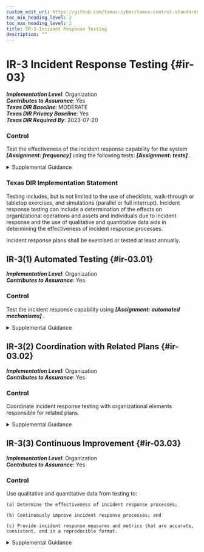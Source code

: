 ```yaml
---
custom_edit_url: https://github.com/tamus-cyber/tamus-control-standards/tree/main/content/tamus.edu/TAMUS_profile.yaml
toc_min_heading_level: 2
toc_max_heading_level: 2
title: IR-3 Incident Response Testing
description: ""
---
```


# IR-3 Incident Response Testing {#ir-03}

_**Implementation Level**_: Organization\
_**Contributes to Assurance**_: Yes\
_**Texas DIR Baseline**_: MODERATE\
_**Texas DIR Privacy Baseline**_: Yes\
_**Texas DIR Required By**_: 2023-07-20

### Control

Test the effectiveness of the incident response capability for the system <strong title="ir-03_odp.01"> <em>[Assignment: frequency]</em> </strong> using the following tests: <strong title="ir-03_odp.02"> <em>[Assignment: tests]</em> </strong>.


<details><summary>Supplemental Guidance</summary>Organizations test incident response capabilities to determine their effectiveness and identify potential weaknesses or deficiencies. Incident response testing includes the use of checklists, walk-through or tabletop exercises, and simulations (parallel or full interrupt). Incident response testing can include a determination of the effects on organizational operations and assets and individuals due to incident response. The use of qualitative and quantitative data aids in determining the effectiveness of incident response processes.</details>

### Texas DIR Implementation Statement

Testing includes, but is not limited to the use of checklists, walk-through or tabletop exercises, and
simulations (parallel or full interrupt). Incident response testing can include a determination of the
effects on organizational operations and assets and individuals due to incident response and the use of
qualitative and quantitative data aids in determining the effectiveness of incident response processes.

Incident response plans shall be exercised or tested at least annually.



## IR-3(1) Automated Testing {#ir-03.01}

_**Implementation Level**_: Organization\
_**Contributes to Assurance**_: Yes

### Control

Test the incident response capability using <strong title="ir-03.01_odp"> <em>[Assignment: automated mechanisms]</em> </strong>.


<details><summary>Supplemental Guidance</summary>Organizations use automated mechanisms to more thoroughly and effectively test incident response capabilities. This can be accomplished by providing more complete coverage of incident response issues, selecting realistic test scenarios and environments, and stressing the response capability.</details>


## IR-3(2) Coordination with Related Plans {#ir-03.02}

_**Implementation Level**_: Organization\
_**Contributes to Assurance**_: Yes

### Control

Coordinate incident response testing with organizational elements responsible for related plans.


<details><summary>Supplemental Guidance</summary>Organizational plans related to incident response testing include business continuity plans, disaster recovery plans, continuity of operations plans, contingency plans, crisis communications plans, critical infrastructure plans, and occupant emergency plans.</details>


## IR-3(3) Continuous Improvement {#ir-03.03}

_**Implementation Level**_: Organization\
_**Contributes to Assurance**_: Yes

### Control

Use qualitative and quantitative data from testing to:

    (a) Determine the effectiveness of incident response processes;

    (b) Continuously improve incident response processes; and

    (c) Provide incident response measures and metrics that are accurate, consistent, and in a reproducible format.


<details><summary>Supplemental Guidance</summary>To help incident response activities function as intended, organizations may use metrics and evaluation criteria to assess incident response programs as part of an effort to continually improve response performance. These efforts facilitate improvement in incident response efficacy and lessen the impact of incidents.</details>

